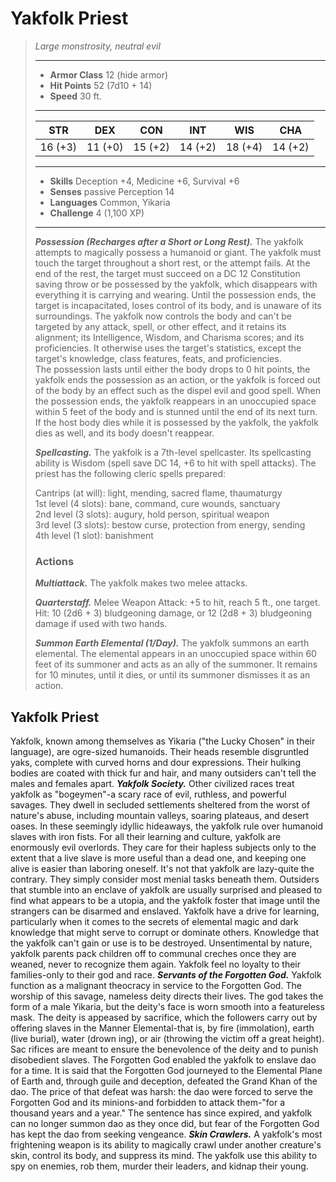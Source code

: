 # Yakfolk Priest
>*Large monstrosity, neutral evil*
>___
>- **Armor Class** 12 (hide armor)
>- **Hit Points** 52 (7d10 + 14)
>- **Speed** 30 ft.
>___
>|STR|DEX|CON|INT|WIS|CHA|
>|:---:|:---:|:---:|:---:|:---:|:---:|
>|16 (+3)|11 (+0)|15 (+2)|14 (+2)|18 (+4)|14 (+2)|
>___
>- **Skills** Deception +4, Medicine +6, Survival +6
>- **Senses** passive Perception 14
>- **Languages** Common, Yikaria
>- **Challenge** 4 (1,100 XP)
>___
>***Possession (Recharges after a Short or Long Rest).*** The yakfolk attempts to magically possess a humanoid or giant. The yakfolk must touch the target throughout a short rest, or the attempt fails. At the end of the rest, the target must succeed on a DC 12 Constitution saving throw or be possessed by the yakfolk, which disappears with everything it is carrying and wearing. Until the possession ends, the target is incapacitated, loses control of its body, and is unaware of its surroundings. The yakfolk now controls the body and can't be targeted by any attack, spell, or other effect, and it retains its alignment; its Intelligence, Wisdom, and Charisma scores; and its proficiencies. It otherwise uses the target's statistics, except the target's knowledge, class features, feats, and proficiencies.  
>The possession lasts until either the body drops to 0 hit points, the yakfolk ends the possession as an action, or the yakfolk is forced out of the body by an effect such as the dispel evil and good spell. When the possession ends, the yakfolk reappears in an unoccupied space within 5 feet of the body and is stunned until the end of its next turn. If the host body dies while it is possessed by the yakfolk, the yakfolk dies as well, and its body doesn't reappear.  
>
>***Spellcasting.*** The yakfolk is a 7th-level spellcaster. Its spellcasting ability is Wisdom (spell save DC 14, +6 to hit with spell attacks). The priest has the following cleric spells prepared:  
>
>Cantrips (at will): light, mending, sacred flame, thaumaturgy  
>1st level (4 slots): bane, command, cure wounds, sanctuary  
>2nd level (3 slots): augury, hold person, spiritual weapon  
>3rd level (3 slots): bestow curse, protection from energy, sending  
>4th level (1 slot): banishment  
>
>### Actions
>***Multiattack.*** The yakfolk makes two melee attacks.  
>
>***Quarterstaff.*** Melee Weapon Attack: +5 to hit, reach 5 ft., one target. Hit: 10 (2d6 + 3) bludgeoning damage, or 12 (2d8 + 3) bludgeoning damage if used with two hands.  
>
>***Summon Earth Elemental (1/Day).*** The yakfolk summons an earth elemental. The elemental appears in an unoccupied space within 60 feet of its summoner and acts as an ally of the summoner. It remains for 10 minutes, until it dies, or until its summoner dismisses it as an action.
## Yakfolk Priest
Yakfolk, known among themselves as Yikaria ("the Lucky Chosen" in their language), are ogre-sized humanoids. Their heads resemble disgruntled yaks, complete with curved horns and dour expressions. Their hulking bodies are coated with thick fur and hair, and many outsiders can't tell the males and females apart.
***Yakfolk Society.*** Other civilized races treat yakfolk as "bogeymen"-a scary race of evil, ruthless, and powerful savages. They dwell in secluded settlements sheltered from the worst of nature's abuse, including mountain valleys, soaring plateaus, and desert oases. In these seemingly idyllic hideaways, the yakfolk rule over humanoid slaves with iron fists. For all their learning and culture, yakfolk are enormously evil overlords. They care for their hapless subjects only to the extent that a live slave is more useful than a dead one, and keeping one alive is easier than laboring oneself. It's not that yakfolk are lazy-quite the contrary. They simply consider most menial tasks beneath them.
Outsiders that stumble into an enclave of yakfolk are usually surprised and pleased to find what appears to be a utopia, and the yakfolk foster that image until the strangers can be disarmed and enslaved.
Yakfolk have a drive for learning, particularly when it comes to the secrets of elemental magic and dark knowledge that might serve to corrupt or dominate others. Knowledge that the yakfolk can't gain or use is to be destroyed. Unsentimental by nature, yakfolk parents pack children off to communal creches once they are weaned, never to recognize them again. Yakfolk feel no loyalty to their families-only to their god and race.
***Servants of the Forgotten God.*** Yakfolk function as a malignant theocracy in service to the Forgotten God. The worship of this savage, nameless deity directs their lives. The god takes the form of a male Yikaria, but the deity's face is worn smooth into a featureless mask. The deity is appeased by sacrifice, which the followers carry out by offering slaves in the Manner Elemental-that is, by fire (immolation), earth (live burial), water (drown ing), or air (throwing the victim off a great height). Sac rifices are meant to ensure the benevolence of the deity and to punish disobedient slaves.
The Forgotten God enabled the yakfolk to enslave dao for a time. It is said that the Forgotten God journeyed to the Elemental Plane of Earth and, through guile and deception, defeated the Grand Khan of the dao. The price of that defeat was harsh: the dao were forced to serve the Forgotten God and its minions-and forbidden to attack them-"for a thousand years and a year." The sentence has since expired, and yakfolk can no longer summon dao as they once did, but fear of the Forgotten God has kept the dao from seeking vengeance.
***Skin Crawlers.*** A yakfolk's most frightening weapon is its ability to magically crawl under another creature's skin, control its body, and suppress its mind. The yakfolk use this ability to spy on enemies, rob them, murder their leaders, and kidnap their young.